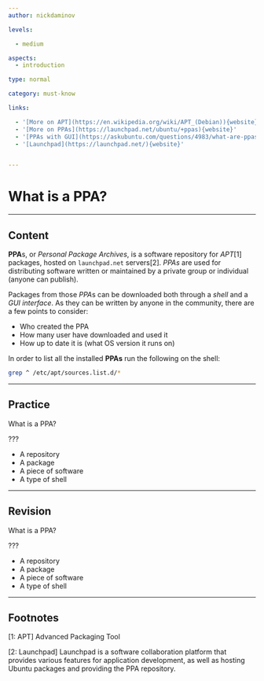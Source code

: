 ```yaml
---
author: nickdaminov

levels:

  - medium

aspects:
  - introduction

type: normal

category: must-know

links:

  - '[More on APT](https://en.wikipedia.org/wiki/APT_(Debian)){website}'
  - '[More on PPAs](https://launchpad.net/ubuntu/+ppas){website}'
  - '[PPAs with GUI](https://askubuntu.com/questions/4983/what-are-ppas-and-how-do-i-use-them){website}'
  - '[Launchpad](https://launchpad.net/){website}'


---
```


# What is a PPA?

---
## Content

**PPA**s, or *Personal Package Archives*, is a software repository for *APT*[1] packages, hosted on `launchpad.net` servers[2]. *PPAs* are used for distributing software written or maintained by a private group or individual (anyone can publish).

Packages from those *PPA*s can be downloaded both through a *shell* and a *GUI interface*. As they can be written by anyone in the community, there are a few points to consider:
 - Who created the PPA
 - How many user have downloaded and used it
 - How up to date it is (what OS version it runs on)

In order to list all the installed **PPAs** run the following on the shell:
```bash
grep ^ /etc/apt/sources.list.d/*
```

---
## Practice

What is a PPA?

???


* A repository
* A package
* A piece of software
* A type of shell

---
## Revision

What is a PPA?

???


* A repository
* A package
* A piece of software
* A type of shell

---
## Footnotes
[1: APT]
Advanced Packaging Tool

[2: Launchpad]
Launchpad is a software collaboration platform that provides various features for application development, as well as hosting Ubuntu packages and providing the PPA repository.
 
 
